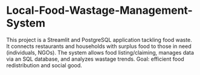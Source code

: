 # Local-Food-Wastage-Management-System
This project is a Streamlit and PostgreSQL application tackling food waste. It connects restaurants and households with surplus food to those in need (individuals, NGOs). The system allows food listing/claiming, manages data via an SQL database, and analyzes wastage trends. Goal: efficient food redistribution and social good.
